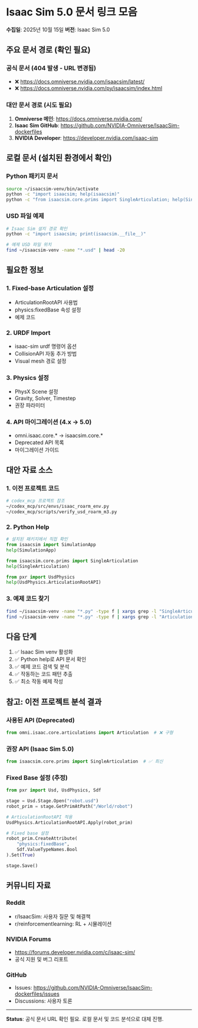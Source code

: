 # Isaac Sim 5.0 문서 링크 모음

**수집일**: 2025년 10월 15일
**버전**: Isaac Sim 5.0

## 주요 문서 경로 (확인 필요)

### 공식 문서 (404 발생 - URL 변경됨)
- ❌ https://docs.omniverse.nvidia.com/isaacsim/latest/
- ❌ https://docs.omniverse.nvidia.com/py/isaacsim/index.html

### 대안 문서 경로 (시도 필요)
1. **Omniverse 메인**: https://docs.omniverse.nvidia.com/
2. **Isaac Sim GitHub**: https://github.com/NVIDIA-Omniverse/IsaacSim-dockerfiles
3. **NVIDIA Developer**: https://developer.nvidia.com/isaac-sim

## 로컬 문서 (설치된 환경에서 확인)

### Python 패키지 문서
```bash
source ~/isaacsim-venv/bin/activate
python -c "import isaacsim; help(isaacsim)"
python -c "from isaacsim.core.prims import SingleArticulation; help(SingleArticulation)"
```

### USD 파일 예제
```bash
# Isaac Sim 설치 경로 확인
python -c "import isaacsim; print(isaacsim.__file__)"

# 예제 USD 파일 위치
find ~/isaacsim-venv -name "*.usd" | head -20
```

## 필요한 정보

### 1. Fixed-base Articulation 설정
- ArticulationRootAPI 사용법
- physics:fixedBase 속성 설정
- 예제 코드

### 2. URDF Import
- isaac-sim urdf 명령어 옵션
- CollisionAPI 자동 추가 방법
- Visual mesh 경로 설정

### 3. Physics 설정
- PhysX Scene 설정
- Gravity, Solver, Timestep
- 권장 파라미터

### 4. API 마이그레이션 (4.x → 5.0)
- omni.isaac.core.* → isaacsim.core.*
- Deprecated API 목록
- 마이그레이션 가이드

## 대안 자료 소스

### 1. 이전 프로젝트 코드
```bash
# codex_mcp 프로젝트 참조
~/codex_mcp/src/envs/isaac_roarm_env.py
~/codex_mcp/scripts/verify_usd_roarm_m3.py
```

### 2. Python Help
```python
# 설치된 패키지에서 직접 확인
from isaacsim import SimulationApp
help(SimulationApp)

from isaacsim.core.prims import SingleArticulation
help(SingleArticulation)

from pxr import UsdPhysics
help(UsdPhysics.ArticulationRootAPI)
```

### 3. 예제 코드 찾기
```bash
find ~/isaacsim-venv -name "*.py" -type f | xargs grep -l "SingleArticulation" | head -10
find ~/isaacsim-venv -name "*.py" -type f | xargs grep -l "ArticulationRootAPI" | head -10
```

## 다음 단계

1. ✅ Isaac Sim venv 활성화
2. ✅ Python help로 API 문서 확인
3. ✅ 예제 코드 검색 및 분석
4. ✅ 작동하는 코드 패턴 추출
5. ✅ 최소 작동 예제 작성

## 참고: 이전 프로젝트 분석 결과

### 사용된 API (Deprecated)
```python
from omni.isaac.core.articulations import Articulation  # ❌ 구형
```

### 권장 API (Isaac Sim 5.0)
```python
from isaacsim.core.prims import SingleArticulation  # ✅ 최신
```

### Fixed Base 설정 (추정)
```python
from pxr import Usd, UsdPhysics, Sdf

stage = Usd.Stage.Open("robot.usd")
robot_prim = stage.GetPrimAtPath("/World/robot")

# ArticulationRootAPI 적용
UsdPhysics.ArticulationRootAPI.Apply(robot_prim)

# Fixed base 설정
robot_prim.CreateAttribute(
    "physics:fixedBase", 
    Sdf.ValueTypeNames.Bool
).Set(True)

stage.Save()
```

## 커뮤니티 자료

### Reddit
- r/IsaacSim: 사용자 질문 및 해결책
- r/reinforcementlearning: RL + 시뮬레이션

### NVIDIA Forums
- https://forums.developer.nvidia.com/c/isaac-sim/
- 공식 지원 및 버그 리포트

### GitHub
- Issues: https://github.com/NVIDIA-Omniverse/IsaacSim-dockerfiles/issues
- Discussions: 사용자 토론

---

**Status**: 공식 문서 URL 확인 필요. 로컬 문서 및 코드 분석으로 대체 진행.

